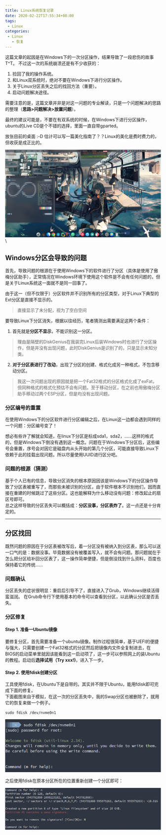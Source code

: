 ```yaml
---
title: Linux系统恢复记录
date: 2020-02-22T17:55:34+08:00
tags:
 - Linux
categories:
 - Linux
   - 恢复
---
```


这篇文章的起因是在Windows下的一次分区操作，结果导致了一段悲伤的故事T^T。
不过这一次的系统崩溃还是有不少收获的：

1. 捡回了我的操作系统。
2. 和Linux双系统时，绝对不要在Windows下进行分区操作。
3. 关于Linux分区丢失之后的找回方法（重要）。
4. 启动问题解决途径。

需要注意的是，这篇文章并非是对这一问题的专业解读，只是一个问题解决的思路的整理（**思路>问题解决>放置问题**）。

最终的建议可能是，不要在有双系统的时候，在Windows下进行分区操作，ubuntu的Live CD是个不错的选择，里面一直自带gparted。

<!--more-->

放张目前的桌面 :-D
估计可以写一篇美化指南了？？Linux的美化是费时费力的，但收获是成正比的。

![current-desktop](Linux系统恢复记录/current-desktop.png)\

## Windows分区会导致的问题

首先，导致问题的根源在于使用Windows下的软件进行了分区（具体是使用了傲梅分区助手），正常情况在Windows环境下使用这个软件是不会有任何问题的，但是关于Linux系统这一面就不是同一回事了。

由于这一（但不仅限于）分区软件并不识别所有的分区类型，对于Linux下典型的Ext分区是直接不显示的。

> 直接显示了未分配，视为了空白空间

要导致Linux下分区消失，根据以往经历，笔者猜测出需要满足这两个条件：

1. 首先就是**分区不显示**，不能识别这一分区。

> 理由是隔壁的DiskGenius在我装完Linux后装Windows时也进行了分区操作，但是并没有出现问题，此时DiskGenius是识别了的，只是显示未知分类。

2. **对于分区表进行了改动**，出现了分区的创建、格式化成另一种格式，不包含移动分区。

> 我这一次问题出现的原因就是把一个Fat32格式的分区格式化成了exFat，但同种格式的格式化预估不会有问题。至于移动分区，在之前也用傲梅分区助手移动过两个ESP分区，但是均没有出现问题。

### 分区编号的重置

在使用Windows下的分区软件进行分区编辑之后，在Linux这一边都会遇到同样的一个问题：分区编号变了！  

想必有些许了解就会知道，在linux下分区是标成sda1，sda2，……这样的格式的，但是Windows下倒没有遇到这一概念。问题在于Windows下分区后，这些编号会重置，序号会对因它是磁盘内从头开始的第几个分区，可能直接导致Linux下依赖于此的挂载出现问题。所以尽量使用UUID进行区分吧。  

### 问题的根源（猜测）

基于个人已有的信息，导致分区消失的根本原因因该是Windows下的分区操作导致了分区表被重写了，而那些未被识别的分区，由于软件根本不识别他们，因而直接在重建的时候跳过了这些分区。这也能解释为什么移动没有问题：修改起止的扇区号即可。  
总之这样导致的分区丢失可以概括成：**分区没事，分区表炸了**。这一点还是十分肯定的。  

---

## 分区找回

既然问题的原因在于分区表被改写后，着一分区没有被纳入到分区表，那么可以送一口气的是：数据没事。毕竟数据没有被覆盖写入，就不会有问题。那问题就在于怎么把分区给补回分区表了，这一操作简单便捷，但是倒没找到什么资料，百度也保持着它的传统……

### 问题确认

分区丢失的症状很明显：重启后引导不了，直接进入了Grub，Windows继续活得蛮滋润。
在Grub命令行下使用基本的命令可以查看到分区，以此确认分区是否丢失。

### 分区修复

#### Step 1. 准备一Ubuntu镜像

要修复分区，首先需要准备一个ubuntu镜像。制作过程很简单，基于UEFI的便捷与强大，只需要创建一个Fat32格式的分区然后把镜像内文件全复制进去，在BIOS的启动菜单里就因该能看到这一启动项了，这一步可以参照网上的装Ubuntu的教程。启动后**选择试用（Try xxx!)**，进入下一步。  

#### Step 2. 使用fdisk创建分区

工具使用fdisk，在Ubuntu下是自带的。其实并不限于Ubuntu，能用fdisk即可完成下面的修复。  
下面截图来自于模拟，在这一次的分区丢失中，我的Swap分区也被删除了，就用它的恢复来做一个例子。  

```shell
sudo fdisk /dev/nvme0n1
```

![fdisk](Linux系统恢复记录/fdisk.png)

之后使用fdisk在原本分区所在的位置重新创建一个分区即可：

![create_new_disk](Linux系统恢复记录/create_new_disk.png)
